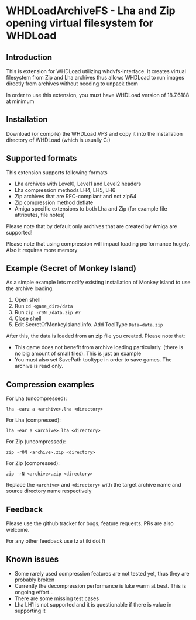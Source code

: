 # WHDLoadArchiveFS - Lha and Zip opening virtual filesystem for WHDLoad

## Introduction

This is extension for WHDLoad utilizing whdvfs-interface. It creates virtual filesystem from Zip and Lha archives thus allows WHDLoad to run images directly from archives without needing to unpack them

In order to use this extension, you must have WHDLoad version of 18.7.6188 at minimum

## Installation

Download (or compile) the WHDLoad.VFS and copy it into the installation directory of WHDLoad (which is usually C:)

## Supported formats

This extension supports following formats
* Lha archives with Level0, Level1 and Level2 headers
* Lha compression methods LH4, LH5, LH6
* Zip archives that are RFC-compliant and not zip64
* Zip compression method deflate
* Amiga specific extensions to both Lha and Zip (for example file attributes, file notes)

Please note that by default only archives that are created by Amiga are supported!

Please note that using compression will impact loading performance hugely. Also it requires more memory

## Example (Secret of Monkey Island)

As a simple example lets modify existing installation of Monkey Island to use the archive loading.

1. Open shell
1. Run `cd <game_dir>/data`
1. Run `zip -r0N /data.zip #?`
1. Close shell
1. Edit SecretOfMonkeyIsland.info. Add ToolType `Data=data.zip`

After this, the data is loaded from an zip file you created. Please note that:
* This game does not benefit from archive loading particularly. (there is no big amount of small files). This is just an example
* You must also set SavePath tooltype in order to save games. The archive is read only.


## Compression examples

For Lha (uncompressed):
```
lha -earz a <archive>.lha <directory>
```

For Lha (compressed):
```
lha -ear a <archive>.lha <directory>
```

For Zip (uncompressed):
```
zip -r0N <archive>.zip <directory>
```

For Zip (compressed):
```
zip -rN <archive>.zip <directory>
```

Replace the `<archive>` and `<directory>` with the target archive name and source directory name respectively


## Feedback

Please use the github tracker for bugs, feature requests. PRs are also welcome.

For any other feedback use tz at iki dot fi


## Known issues

* Some rarely used compression features are not tested yet, thus they are probably broken
* Currently the decompression performance is luke warm at best. This is ongoing effort...
* There are some missing test cases
* Lha LH1 is not supported and it is questionable if there is value in supporting it
